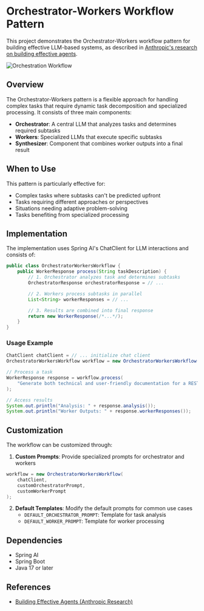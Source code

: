 # Orchestrator-Workers Workflow Pattern

This project demonstrates the Orchestrator-Workers workflow pattern for building effective LLM-based systems, as described in [Anthropic's research on building effective agents](https://www.anthropic.com/research/building-effective-agents).

![Orchestration Workflow](https://www.anthropic.com/_next/image?url=https%3A%2F%2Fwww-cdn.anthropic.com%2Fimages%2F4zrzovbb%2Fwebsite%2F8985fc683fae4780fb34eab1365ab78c7e51bc8e-2401x1000.png&w=3840&q=75)

## Overview

The Orchestrator-Workers pattern is a flexible approach for handling complex tasks that require dynamic task decomposition and specialized processing. It consists of three main components:

- **Orchestrator**: A central LLM that analyzes tasks and determines required subtasks
- **Workers**: Specialized LLMs that execute specific subtasks
- **Synthesizer**: Component that combines worker outputs into a final result

## When to Use

This pattern is particularly effective for:

- Complex tasks where subtasks can't be predicted upfront
- Tasks requiring different approaches or perspectives
- Situations needing adaptive problem-solving
- Tasks benefiting from specialized processing


## Implementation

The implementation uses Spring AI's ChatClient for LLM interactions and consists of:

```java
public class OrchestratorWorkersWorkflow {
    public WorkerResponse process(String taskDescription) {
        // 1. Orchestrator analyzes task and determines subtasks
        OrchestratorResponse orchestratorResponse = // ...

        // 2. Workers process subtasks in parallel
        List<String> workerResponses = // ...

        // 3. Results are combined into final response
        return new WorkerResponse(/*...*/);
    }
}
```

### Usage Example

```java
ChatClient chatClient = // ... initialize chat client
OrchestratorWorkersWorkflow workflow = new OrchestratorWorkersWorkflow(chatClient);

// Process a task
WorkerResponse response = workflow.process(
    "Generate both technical and user-friendly documentation for a REST API endpoint"
);

// Access results
System.out.println("Analysis: " + response.analysis());
System.out.println("Worker Outputs: " + response.workerResponses());
```

## Customization

The workflow can be customized through:

1. **Custom Prompts**: Provide specialized prompts for orchestrator and workers
```java
workflow = new OrchestratorWorkersWorkflow(
    chatClient,
    customOrchestratorPrompt,
    customWorkerPrompt
);
```

2. **Default Templates**: Modify the default prompts for common use cases
   - `DEFAULT_ORCHESTRATOR_PROMPT`: Template for task analysis
   - `DEFAULT_WORKER_PROMPT`: Template for worker processing

## Dependencies

- Spring AI
- Spring Boot
- Java 17 or later

## References

- [Building Effective Agents (Anthropic Research)](https://www.anthropic.com/research/building-effective-agents)
